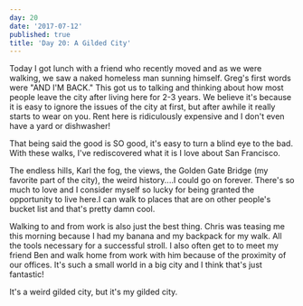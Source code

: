 ```yaml
---
day: 20
date: '2017-07-12'
published: true
title: 'Day 20: A Gilded City'
---
```

Today I got lunch with a friend who recently moved and as we were walking, we saw a naked homeless man sunning himself. Greg's first words were "AND I'M BACK." This got us to talking and thinking about how most people leave the city after living here for 2-3 years. We believe it's because it is easy to ignore the issues of the city at first, but after awhile it really starts to wear on you. Rent here is ridiculously expensive and I don't even have a yard or dishwasher!

That being said the good is SO good, it's easy to turn a blind eye to the bad. With these walks, I've rediscovered what it is I love about San Francisco.

The endless hills, Karl the fog, the views, the Golden Gate Bridge (my favorite part of the city), the weird history....I could go on forever. There's so much to love and I consider myself so lucky for being granted the opportunity to live here.I can walk to places that are on other people's bucket list and that's pretty damn cool. 

Walking to and from work is also just the best thing. Chris was teasing me this morning because I had my banana and my backpack for my walk. All the tools necessary for a successful stroll. I also often get to to meet my friend Ben and walk home from work with him because of the proximity of our offices. It's such a small world in a big city and I think that's just fantastic!

It's a weird gilded city, but it's my gilded city.
